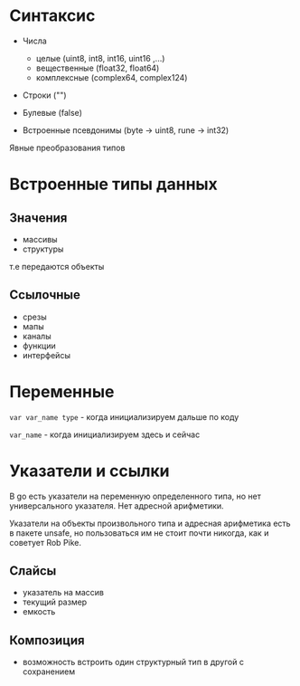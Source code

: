 # Синтаксис

* Числа
  - целые (uint8, int8, int16, uint16 ,...)
  - вещественные (float32, float64)
  - комплексные (complex64, complex124)

* Строки ("")
* Булевые (false)
* Встроенные псевдонимы (byte -> uint8, rune -> int32)

Явные преобразования типов

# Встроенные типы данных
## Значения
- массивы
- структуры

т.е передаются объекты

## Ссылочные
- срезы
- мапы
- каналы
- функции
- интерфейсы

# Переменные
`var var_name type` - когда инициализируем дальше по коду

`var_name` - когда инициализируем здесь и сейчас

# Указатели и ссылки
В go есть указатели на переменную определенного типа, но нет универсального указателя.
Нет адресной арифметики.

Указатели на объекты произвольного типа и адресная арифметика есть в пакете unsafe, но пользоваться им не стоит почти никогда,
как и советует Rob Pike.

## Слайсы
 - указатель на массив
 - текущий размер
 - емкость

## Композиция
 - возможность встроить один структурный тип в другой с сохранением 